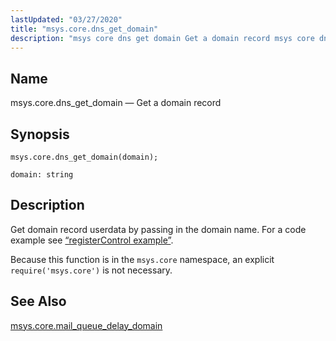```yaml
---
lastUpdated: "03/27/2020"
title: "msys.core.dns_get_domain"
description: "msys core dns get domain Get a domain record msys core dns get domain domain Get domain record userdata by passing in the domain name For a code example see Example 70 33 register Control example Because this function is in the msys core namespace an explicit require msys core..."
---
```


<a name="lua.ref.msys.core.dns_get_domain"></a> 
## Name

msys.core.dns_get_domain — Get a domain record

<a name="idp15663056"></a> 
## Synopsis

`msys.core.dns_get_domain(domain);`

`domain: string`<a name="idp15665584"></a> 
## Description

Get domain record userdata by passing in the domain name. For a code example see [“registerControl example”](/momentum/4/lua/ref-msys-register-control#lua.ref.msys.registerControl.example).

Because this function is in the `msys.core` namespace, an explicit `require('msys.core')` is not necessary.

<a name="idp15668976"></a> 
## See Also

[msys.core.mail_queue_delay_domain](/momentum/4/lua/ref-msys-core-mail-queue-delay-domain)